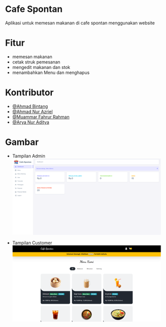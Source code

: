 # Cafe Spontan


Aplikasi untuk memesan makanan di cafe spontan menggunakan website

# Fitur
-  memesan makanan
-  cetak struk pemesanan
-  mengedit makanan dan stok
-  menambahkan Menu dan menghapus

# Kontributor

- [@Ahmad Bintang](https://github.com/ahmadbintang74) 
- [@Ahmad Nur Azriel](https://github.com/ahmadnurazril05) 
- [@Muammar Fahrur Rahman](https://github.com/amarr24) 
- [@Arya Nur Aditya](https://github.com/AryaAditya03) 



# Gambar
- Tampilan Admin
![Alt text](https://github.com/ripmannn/cafe-spontan-wp3project/blob/main/assets/preview/cafespontannew2.png)

- Tampilan Customer
![Alt text](https://github.com/ripmannn/cafe-spontan-wp3project/blob/main/assets/preview/cafespontannew.png)

